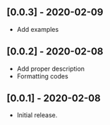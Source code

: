 ## [0.0.3] - 2020-02-09

* Add examples

## [0.0.2] - 2020-02-08

* Add proper description
* Formatting codes

## [0.0.1] - 2020-02-08

* Initial release.
